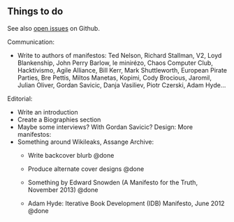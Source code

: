 ## Things to do

See also [open issues](https://github.com/greyscalepress/manifestos/issues) on Github.


Communication:
- Write to authors of manifestos: Ted Nelson, Richard Stallman, V2, Loyd Blankenship, John Perry Barlow, le minirézo, Chaos Computer Club, Hacktivismo, Agile Alliance, Bill Kerr, Mark Shuttleworth, European Pirate Parties, Bre Pettis, Miltos Manetas, Kopimi, Cody Brocious, Jaromil, Julian Oliver, Gordan Savicic, Danja Vasiliev, Piotr Czerski, Adam Hyde...

Editorial:
- Write an introduction
- Create a Biographies section
- Maybe some interviews? With Gordan Savicic?
Design:
More manifestos:
- Something around Wikileaks, Assange
Archive:
	- Write backcover blurb @done
	- Produce alternate cover designs @done
	
	- Something by Edward Snowden (A Manifesto for the Truth, November 2013) @done
	
	- Adam Hyde: Iterative Book Development (IDB) Manifesto, June 2012 @done

